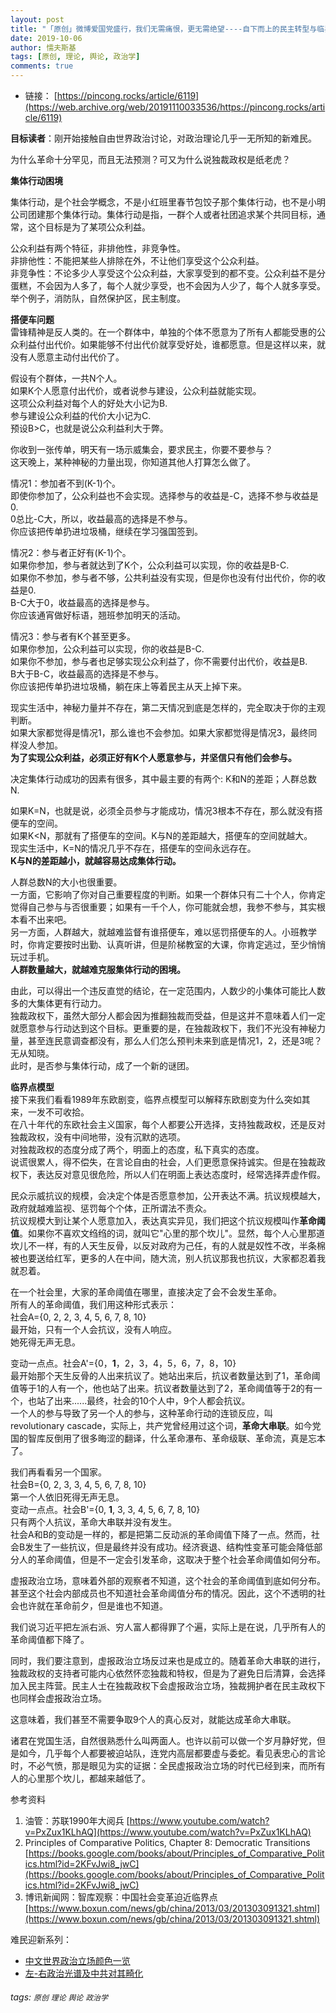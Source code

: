 ```yaml
---
layout: post
title: "「原创」微博爱国党盛行，我们无需痛恨，更无需绝望----自下而上的民主转型与临界点模型"
date: 2019-10-06
author: 懦夫斯基
tags: [原创, 理论, 舆论, 政治学]
comments: true
---
```



- 链接： [https://pincong.rocks/article/6119](https://web.archive.org/web/20191110033536/https://pincong.rocks/article/6119)

**目标读者**：刚开始接触自由世界政治讨论，对政治理论几乎一无所知的新难民。

为什么革命十分罕见，而且无法预测？可又为什么说独裁政权是纸老虎？

**集体行动困境**

集体行动，是个社会学概念，不是小红班里春节包饺子那个集体行动，也不是小明公司团建那个集体行动。集体行动是指，一群个人或者社团追求某个共同目标，通常，这个目标是为了某项公众利益。

公众利益有两个特征，非排他性，非竞争性。\
非排他性：不能把某些人排除在外，不让他们享受这个公众利益。\
非竞争性：不论多少人享受这个公众利益，大家享受到的都不变。公众利益不是分蛋糕，不会因为人多了，每个人就少享受，也不会因为人少了，每个人就多享受。\
举个例子，消防队，自然保护区，民主制度。

**搭便车问题**\
雷锋精神是反人类的。在一个群体中，单独的个体不愿意为了所有人都能受惠的公众利益付出代价。如果能够不付出代价就享受好处，谁都愿意。但是这样以来，就没有人愿意主动付出代价了。

假设有个群体，一共N个人。\
如果K个人愿意付出代价，或者说参与建设，公众利益就能实现。\
这项公众利益对每个人的好处大小记为B.\
参与建设公众利益的代价大小记为C.\
预设B>C，也就是说公众利益利大于弊。

你收到一张传单，明天有一场示威集会，要求民主，你要不要参与？\
这天晚上，某种神秘的力量出现，你知道其他人打算怎么做了。

情况1：参加者不到(K-1)个。\
即使你参加了，公众利益也不会实现。选择参与的收益是-C，选择不参与收益是0.\
0总比-C大，所以，收益最高的选择是不参与。\
你应该把传单扔进垃圾桶，继续在学习强国签到。

情况2：参与者正好有(K-1)个。\
如果你参加，参与者就达到了K个，公众利益可以实现，你的收益是B-C.\
如果你不参加，参与者不够，公共利益没有实现，但是你也没有付出代价，你的收益是0.\
B-C大于0，收益最高的选择是参与。\
你应该通宵做好标语，翘班参加明天的活动。

情况3：参与者有K个甚至更多。\
如果你参加，公众利益可以实现，你的收益是B-C.\
如果你不参加，参与者也足够实现公众利益了，你不需要付出代价，收益是B.\
B大于B-C，收益最高的选择是不参与。\
你应该把传单扔进垃圾桶，躺在床上等着民主从天上掉下来。

现实生活中，神秘力量并不存在，第二天情况到底是怎样的，完全取决于你的主观判断。\
如果大家都觉得是情况1，那么谁也不会参加。如果大家都觉得是情况3，最终同样没人参加。\
**为了实现公众利益，必须正好有K个人愿意参与，并坚信只有他们会参与。**

决定集体行动成功的因素有很多，其中最主要的有两个: K和N的差距；人群总数N.

如果K=N，也就是说，必须全员参与才能成功，情况3根本不存在，那么就没有搭便车的空间。\
如果K<N，那就有了搭便车的空间。K与N的差距越大，搭便车的空间就越大。\
现实生活中，K=N的情况几乎不存在，搭便车的空间永远存在。\
**K与N的差距越小，就越容易达成集体行动。**

人群总数N的大小也很重要。\
一方面，它影响了你对自己重要程度的判断。如果一个群体只有二十个人，你肯定觉得自己参与与否很重要；如果有一千个人，你可能就会想，我参不参与，其实根本看不出来吧。\
另一方面，人群越大，就越难监督有谁搭便车，难以惩罚搭便车的人。小班教学时，你肯定要按时出勤、认真听讲，但是阶梯教室的大课，你肯定逃过，至少悄悄玩过手机。\
**人群数量越大，就越难克服集体行动的困境。**

由此，可以得出一个违反直觉的结论，在一定范围内，人数少的小集体可能比人数多的大集体更有行动力。\
独裁政权下，虽然大部分人都会因为推翻独裁而受益，但是这并不意味着人们一定就愿意参与行动达到这个目标。更重要的是，在独裁政权下，我们不光没有神秘力量，甚至连民意调查都没有，那么人们怎么预判未来到底是情况1，2，还是3呢？无从知晓。\
此时，是否参与集体行动，成了一个新的谜团。

**临界点模型**\
接下来我们看看1989年东欧剧变，临界点模型可以解释东欧剧变为什么突如其来，一发不可收拾。\
在八十年代的东欧社会主义国家，每个人都要公开选择，支持独裁政权，还是反对独裁政权，没有中间地带，没有沉默的选项。\
对独裁政权的态度分成了两个，明面上的态度，私下真实的态度。\
说谎很累人，得不偿失，在言论自由的社会，人们更愿意保持诚实。但是在独裁政权下，表达反对意见很危险，所以人们在明面上表达态度时，经常选择弄虚作假。

民众示威抗议的规模，会决定个体是否愿意参加，公开表达不满。抗议规模越大，政府就越难监视、惩罚每个个体，正所谓法不责众。\
抗议规模大到让某个人愿意加入，表达真实异见，我们把这个抗议规模叫作**革命阈值**。如果你不喜欢文绉绉的词，就叫它"心里的那个坎儿"。显然，每个人心里那道坎儿不一样，有的人天生反骨，以反对政府为己任，有的人就是奴性不改，半条棉被也要送给红军，更多的人在中间，随大流，别人抗议那我也抗议，大家都忍着我就忍着。

在一个社会里，大家的革命阈值在哪里，直接决定了会不会发生革命。\
所有人的革命阈值，我们用这种形式表示：\
社会A={0, 2, 2, 3, 4, 5, 6, 7, 8, 10}\
最开始，只有一个人会抗议，没有人响应。\
她死得无声无息。

变动一点点。社会A'={0，**1**，2，3，4，5，6，7，8，10}\
最开始那个天生反骨的人出来抗议了。她站出来后，抗议者数量达到了1，革命阈值等于1的人有一个，他也站了出来。抗议者数量达到了2，革命阈值等于2的有一个，也站了出来......最终，社会的10个人中，9个人都会抗议。\
一个人的参与导致了另一个人的参与，这种革命行动的连锁反应，叫revolutionary cascade，实际上，共产党曾经用过这个词，**革命大串联**。如今党国的智库反倒用了很多晦涩的翻译，什么革命瀑布、革命级联、革命流，真是忘本了。

我们再看看另一个国家。\
社会B={0, 2, 3, 3, 4, 5, 6, 7, 8, 10}\
第一个人依旧死得无声无息。\
变动一点点。社会B'={0, **1**, 3, 3, 4, 5, 6, 7, 8, 10}\
只有两个人抗议，革命大串联并没有发生。\
社会A和B的变动是一样的，都是把第二反动派的革命阈值下降了一点。然而，社会B发生了一些抗议，但是最终并没有成功。经济衰退、结构性变革可能会降低部分人的革命阈值，但是不一定会引发革命，这取决于整个社会革命阈值如何分布。

虚报政治立场，意味着外部的观察者不知道，这个社会的革命阈值到底如何分布。甚至这个社会内部成员也不知道社会革命阈值分布的情况。因此，这个不透明的社会也许就在革命前夕，但是谁也不知道。

我们说习近平把左派右派、穷人富人都得罪了个遍，实际上是在说，几乎所有人的革命阈值都下降了。

同时，我们要注意到，虚报政治立场反过来也是成立的。随着革命大串联的进行，独裁政权的支持者可能内心依然怀恋独裁和特权，但是为了避免日后清算，会选择加入民主阵营。民主人士在独裁政权下会虚报政治立场，独裁拥护者在民主政权下也同样会虚报政治立场。

这意味着，我们甚至不需要争取9个人的真心反对，就能达成革命大串联。

诸君在党国生活，自然很熟悉什么叫两面人。也许以前可以做一个岁月静好党，但是如今，几乎每个人都要被迫站队，连党内高层都要虚与委蛇。看见表忠心的言论时，不必气愤，那是眼见为实的证据：全民虚报政治立场的时代已经到来，而所有人的心里那个坎儿，都越来越低了。

参考资料
1. 油管：苏联1990年大阅兵 [https://www.youtube.com/watch?v=PxZux1KLhAQ](https://www.youtube.com/watch?v=PxZux1KLhAQ)
2. Principles of Comparative Politics, Chapter 8: Democratic Transitions [https://books.google.com/books/about/Principles_of_Comparative_Politics.html?id=2KFvJwi8_jwC](https://books.google.com/books/about/Principles_of_Comparative_Politics.html?id=2KFvJwi8_jwC)
3. 博讯新闻网：智库观察：中国社会变革迫近临界点 [https://www.boxun.com/news/gb/china/2013/03/201303091321.shtml](https://www.boxun.com/news/gb/china/2013/03/201303091321.shtml)

难民迎新系列：
- [中文世界政治立场颜色一览](https://pincong.rocks/article/2821)
- [左-右政治光谱及中共对其畸化](https://pincong.rocks/article/2881)

###### tags: `原创` `理论` `舆论` `政治学`
